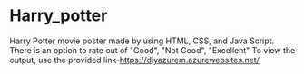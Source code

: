 # Harry_potter
Harry Potter movie poster made by using HTML, CSS, and Java Script. There is an option to rate out of "Good", "Not Good", "Excellent"
To view the output, use the provided link-https://diyazurem.azurewebsites.net/
